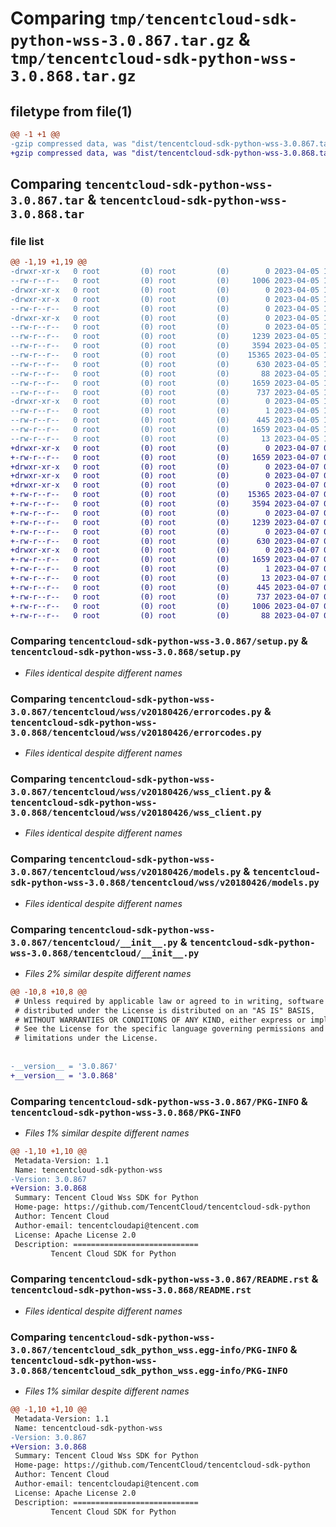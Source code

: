 # Comparing `tmp/tencentcloud-sdk-python-wss-3.0.867.tar.gz` & `tmp/tencentcloud-sdk-python-wss-3.0.868.tar.gz`

## filetype from file(1)

```diff
@@ -1 +1 @@
-gzip compressed data, was "dist/tencentcloud-sdk-python-wss-3.0.867.tar", last modified: Wed Apr  5 17:00:55 2023, max compression
+gzip compressed data, was "dist/tencentcloud-sdk-python-wss-3.0.868.tar", last modified: Fri Apr  7 01:05:37 2023, max compression
```

## Comparing `tencentcloud-sdk-python-wss-3.0.867.tar` & `tencentcloud-sdk-python-wss-3.0.868.tar`

### file list

```diff
@@ -1,19 +1,19 @@
-drwxr-xr-x   0 root         (0) root         (0)        0 2023-04-05 17:00:55.000000 tencentcloud-sdk-python-wss-3.0.867/
--rw-r--r--   0 root         (0) root         (0)     1006 2023-04-05 17:00:54.000000 tencentcloud-sdk-python-wss-3.0.867/setup.py
-drwxr-xr-x   0 root         (0) root         (0)        0 2023-04-05 17:00:55.000000 tencentcloud-sdk-python-wss-3.0.867/tencentcloud/
-drwxr-xr-x   0 root         (0) root         (0)        0 2023-04-05 17:00:55.000000 tencentcloud-sdk-python-wss-3.0.867/tencentcloud/wss/
--rw-r--r--   0 root         (0) root         (0)        0 2023-04-05 17:00:54.000000 tencentcloud-sdk-python-wss-3.0.867/tencentcloud/wss/__init__.py
-drwxr-xr-x   0 root         (0) root         (0)        0 2023-04-05 17:00:55.000000 tencentcloud-sdk-python-wss-3.0.867/tencentcloud/wss/v20180426/
--rw-r--r--   0 root         (0) root         (0)        0 2023-04-05 17:00:54.000000 tencentcloud-sdk-python-wss-3.0.867/tencentcloud/wss/v20180426/__init__.py
--rw-r--r--   0 root         (0) root         (0)     1239 2023-04-05 17:00:54.000000 tencentcloud-sdk-python-wss-3.0.867/tencentcloud/wss/v20180426/errorcodes.py
--rw-r--r--   0 root         (0) root         (0)     3594 2023-04-05 17:00:54.000000 tencentcloud-sdk-python-wss-3.0.867/tencentcloud/wss/v20180426/wss_client.py
--rw-r--r--   0 root         (0) root         (0)    15365 2023-04-05 17:00:54.000000 tencentcloud-sdk-python-wss-3.0.867/tencentcloud/wss/v20180426/models.py
--rw-r--r--   0 root         (0) root         (0)      630 2023-04-05 17:00:54.000000 tencentcloud-sdk-python-wss-3.0.867/tencentcloud/__init__.py
--rw-r--r--   0 root         (0) root         (0)       88 2023-04-05 17:00:55.000000 tencentcloud-sdk-python-wss-3.0.867/setup.cfg
--rw-r--r--   0 root         (0) root         (0)     1659 2023-04-05 17:00:55.000000 tencentcloud-sdk-python-wss-3.0.867/PKG-INFO
--rw-r--r--   0 root         (0) root         (0)      737 2023-04-05 17:00:54.000000 tencentcloud-sdk-python-wss-3.0.867/README.rst
-drwxr-xr-x   0 root         (0) root         (0)        0 2023-04-05 17:00:55.000000 tencentcloud-sdk-python-wss-3.0.867/tencentcloud_sdk_python_wss.egg-info/
--rw-r--r--   0 root         (0) root         (0)        1 2023-04-05 17:00:55.000000 tencentcloud-sdk-python-wss-3.0.867/tencentcloud_sdk_python_wss.egg-info/dependency_links.txt
--rw-r--r--   0 root         (0) root         (0)      445 2023-04-05 17:00:55.000000 tencentcloud-sdk-python-wss-3.0.867/tencentcloud_sdk_python_wss.egg-info/SOURCES.txt
--rw-r--r--   0 root         (0) root         (0)     1659 2023-04-05 17:00:55.000000 tencentcloud-sdk-python-wss-3.0.867/tencentcloud_sdk_python_wss.egg-info/PKG-INFO
--rw-r--r--   0 root         (0) root         (0)       13 2023-04-05 17:00:55.000000 tencentcloud-sdk-python-wss-3.0.867/tencentcloud_sdk_python_wss.egg-info/top_level.txt
+drwxr-xr-x   0 root         (0) root         (0)        0 2023-04-07 01:05:37.000000 tencentcloud-sdk-python-wss-3.0.868/
+-rw-r--r--   0 root         (0) root         (0)     1659 2023-04-07 01:05:37.000000 tencentcloud-sdk-python-wss-3.0.868/PKG-INFO
+drwxr-xr-x   0 root         (0) root         (0)        0 2023-04-07 01:05:37.000000 tencentcloud-sdk-python-wss-3.0.868/tencentcloud/
+drwxr-xr-x   0 root         (0) root         (0)        0 2023-04-07 01:05:37.000000 tencentcloud-sdk-python-wss-3.0.868/tencentcloud/wss/
+drwxr-xr-x   0 root         (0) root         (0)        0 2023-04-07 01:05:37.000000 tencentcloud-sdk-python-wss-3.0.868/tencentcloud/wss/v20180426/
+-rw-r--r--   0 root         (0) root         (0)    15365 2023-04-07 01:05:37.000000 tencentcloud-sdk-python-wss-3.0.868/tencentcloud/wss/v20180426/models.py
+-rw-r--r--   0 root         (0) root         (0)     3594 2023-04-07 01:05:37.000000 tencentcloud-sdk-python-wss-3.0.868/tencentcloud/wss/v20180426/wss_client.py
+-rw-r--r--   0 root         (0) root         (0)        0 2023-04-07 01:05:37.000000 tencentcloud-sdk-python-wss-3.0.868/tencentcloud/wss/v20180426/__init__.py
+-rw-r--r--   0 root         (0) root         (0)     1239 2023-04-07 01:05:37.000000 tencentcloud-sdk-python-wss-3.0.868/tencentcloud/wss/v20180426/errorcodes.py
+-rw-r--r--   0 root         (0) root         (0)        0 2023-04-07 01:05:37.000000 tencentcloud-sdk-python-wss-3.0.868/tencentcloud/wss/__init__.py
+-rw-r--r--   0 root         (0) root         (0)      630 2023-04-07 01:05:37.000000 tencentcloud-sdk-python-wss-3.0.868/tencentcloud/__init__.py
+drwxr-xr-x   0 root         (0) root         (0)        0 2023-04-07 01:05:37.000000 tencentcloud-sdk-python-wss-3.0.868/tencentcloud_sdk_python_wss.egg-info/
+-rw-r--r--   0 root         (0) root         (0)     1659 2023-04-07 01:05:37.000000 tencentcloud-sdk-python-wss-3.0.868/tencentcloud_sdk_python_wss.egg-info/PKG-INFO
+-rw-r--r--   0 root         (0) root         (0)        1 2023-04-07 01:05:37.000000 tencentcloud-sdk-python-wss-3.0.868/tencentcloud_sdk_python_wss.egg-info/dependency_links.txt
+-rw-r--r--   0 root         (0) root         (0)       13 2023-04-07 01:05:37.000000 tencentcloud-sdk-python-wss-3.0.868/tencentcloud_sdk_python_wss.egg-info/top_level.txt
+-rw-r--r--   0 root         (0) root         (0)      445 2023-04-07 01:05:37.000000 tencentcloud-sdk-python-wss-3.0.868/tencentcloud_sdk_python_wss.egg-info/SOURCES.txt
+-rw-r--r--   0 root         (0) root         (0)      737 2023-04-07 01:05:37.000000 tencentcloud-sdk-python-wss-3.0.868/README.rst
+-rw-r--r--   0 root         (0) root         (0)     1006 2023-04-07 01:05:37.000000 tencentcloud-sdk-python-wss-3.0.868/setup.py
+-rw-r--r--   0 root         (0) root         (0)       88 2023-04-07 01:05:37.000000 tencentcloud-sdk-python-wss-3.0.868/setup.cfg
```

### Comparing `tencentcloud-sdk-python-wss-3.0.867/setup.py` & `tencentcloud-sdk-python-wss-3.0.868/setup.py`

 * *Files identical despite different names*

### Comparing `tencentcloud-sdk-python-wss-3.0.867/tencentcloud/wss/v20180426/errorcodes.py` & `tencentcloud-sdk-python-wss-3.0.868/tencentcloud/wss/v20180426/errorcodes.py`

 * *Files identical despite different names*

### Comparing `tencentcloud-sdk-python-wss-3.0.867/tencentcloud/wss/v20180426/wss_client.py` & `tencentcloud-sdk-python-wss-3.0.868/tencentcloud/wss/v20180426/wss_client.py`

 * *Files identical despite different names*

### Comparing `tencentcloud-sdk-python-wss-3.0.867/tencentcloud/wss/v20180426/models.py` & `tencentcloud-sdk-python-wss-3.0.868/tencentcloud/wss/v20180426/models.py`

 * *Files identical despite different names*

### Comparing `tencentcloud-sdk-python-wss-3.0.867/tencentcloud/__init__.py` & `tencentcloud-sdk-python-wss-3.0.868/tencentcloud/__init__.py`

 * *Files 2% similar despite different names*

```diff
@@ -10,8 +10,8 @@
 # Unless required by applicable law or agreed to in writing, software
 # distributed under the License is distributed on an "AS IS" BASIS,
 # WITHOUT WARRANTIES OR CONDITIONS OF ANY KIND, either express or implied.
 # See the License for the specific language governing permissions and
 # limitations under the License.
 
 
-__version__ = '3.0.867'
+__version__ = '3.0.868'
```

### Comparing `tencentcloud-sdk-python-wss-3.0.867/PKG-INFO` & `tencentcloud-sdk-python-wss-3.0.868/PKG-INFO`

 * *Files 1% similar despite different names*

```diff
@@ -1,10 +1,10 @@
 Metadata-Version: 1.1
 Name: tencentcloud-sdk-python-wss
-Version: 3.0.867
+Version: 3.0.868
 Summary: Tencent Cloud Wss SDK for Python
 Home-page: https://github.com/TencentCloud/tencentcloud-sdk-python
 Author: Tencent Cloud
 Author-email: tencentcloudapi@tencent.com
 License: Apache License 2.0
 Description: ============================
         Tencent Cloud SDK for Python
```

### Comparing `tencentcloud-sdk-python-wss-3.0.867/README.rst` & `tencentcloud-sdk-python-wss-3.0.868/README.rst`

 * *Files identical despite different names*

### Comparing `tencentcloud-sdk-python-wss-3.0.867/tencentcloud_sdk_python_wss.egg-info/PKG-INFO` & `tencentcloud-sdk-python-wss-3.0.868/tencentcloud_sdk_python_wss.egg-info/PKG-INFO`

 * *Files 1% similar despite different names*

```diff
@@ -1,10 +1,10 @@
 Metadata-Version: 1.1
 Name: tencentcloud-sdk-python-wss
-Version: 3.0.867
+Version: 3.0.868
 Summary: Tencent Cloud Wss SDK for Python
 Home-page: https://github.com/TencentCloud/tencentcloud-sdk-python
 Author: Tencent Cloud
 Author-email: tencentcloudapi@tencent.com
 License: Apache License 2.0
 Description: ============================
         Tencent Cloud SDK for Python
```

